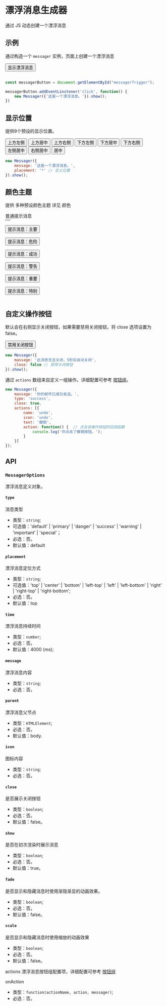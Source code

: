 # 漂浮消息生成器

通过 JS 动态创建一个漂浮消息

## 示例

通过构造一个 `messager` 实例，页面上创建一个漂浮消息

<example>
<button id="messagerTrigger">显示漂浮消息</button>
</example>

```js

const messagerButton = document.getElementById("messagerTrigger");

messagerButton.addEventLinstener('click', function() {
    new Messager({'这是一个漂浮消息。'}).show();
})

```

## 显示位置

提供9个预设的显示位置。

<example>
    <button class="btn top-start">上方左侧</button>
    <button class="btn top">上方居中</button>
    <button class="btn top-end">上方右侧</button>
    <button class="btn bottom-start">下方左侧</button>
    <button class="btn bottom">下方居中</button>
    <button class="btn bottom-end">下方右侧</button>
    <button class="btn left">左侧居中</button>
    <button class="btn right">右侧居中</button>
    <button class="btn center">居中</button>
</example>

```js
new Messager({
    message: '这是一个漂浮消息。',
    placement: '*' // 定义位置
}).show();
```

## 颜色主题

提供 多种预设颜色主题 详见 颜色

<example>
    <div class="w-40 py-2">
        <div class="messager-default messager">
            <div class="messager-content">
                普通提示消息
            </div>
            <div class="messager-actions btn-group">
                <button type="btn" class="btn messager-default border-0">
                    <i class="icon icon-times"></i>
                </button>
            </div>
        </div>
    </div>
    <!-- <p><button type="button" class="btn messager">普通提示消息</button></p> -->
    <p><button type="button" class="btn messager primary">提示消息：主要</button></p>
    <p><button type="button" class="btn messager danger">提示消息：危险</button></p>
    <p><button type="button" class="btn messager success">提示消息：成功</button></p>
    <p><button type="button" class="btn messager warning">提示消息：警告</button></p>
    <p><button type="button" class="btn messager important">提示消息：重要</button></p>
    <p><button type="button" class="btn messager special">提示消息：特别</button></p>
</example>

```js

```

## 自定义操作按钮

默认会在右侧显示关闭按钮，如果需要禁用关闭按钮，将 close 选项设置为 false。

<example>
    <button class="btn primary"> 禁用关闭按钮 </button>
</example>

```js
new Messager({
    massage: '此消息无法关闭，5秒后自动关闭',
    close: false // 禁用关闭按钮
}).show();
```

通过 `actions` 数组来自定义一组操作。详细配置可参考 [按钮组](/lib/components/btn-group/index.html)。


```js
new Messager({
    massage: '你的邮件已成功发送。',
    type: 'success',
    close: true,
    actions: [{
        name: 'undo',
        icon: 'undo',
        text: '撤销',
        action: function() {  // 点击该操作按钮的回调函数
            console.log('你点击了撤销按钮。');
        }
    }]
});
```

## API

### `MessagerOptions`

漂浮消息定义对象。

#### `type`

消息类型

* 类型：`string`;
* 可选值：'default' | 'primary' | 'danger' | 'success' | 'warning' | 'important' | 'special'；
* 必选：否。
* 默认值：default

#### `placement`

漂浮消息定位方式

* 类型：`string`;
* 可选值：'top' | 'center' | 'bottom' | 'left-top' | 'left' | 'left-bottom' | 'right' | 'right-top' | 'right-bottom';
* 必选：否。
* 默认值：top

#### `time`

漂浮消息持续时间

* 类型：`number`;
* 必选：否。
* 默认值：4000 (ms);

#### `message`

漂浮消息内容

* 类型：`string`;
* 必选：否。

#### `parent`

漂浮消息父节点

* 类型：`HTMLElement`;
* 必选：否。
* 默认值：body.

#### `icon`

图标内容

* 类型：`string`;
* 必选：否。

#### `close`

是否展示关闭按钮

* 类型：`boolean`;
* 必选：否。
* 默认值：false。

#### `show`

是否在初次渲染时展示消息

* 类型：`boolean`;
* 必选：否。
* 默认值：true。

#### `fade`

是否显示和隐藏消息时使用渐隐渐显的动画效果。

* 类型：`boolean`;
* 必选：否。
* 默认值：false。

#### `scale`

是否显示和隐藏消息时使用缩放的动画效果

* 类型：`boolean`;
* 必选：否。
* 默认值：false。

actions
漂浮消息按钮组配置项，详细配置可参考 [按钮组](/lib/components/btn-group/index.html)

onAction

* 类型：`function(actionName, action, messager)`;
* 必选：否。